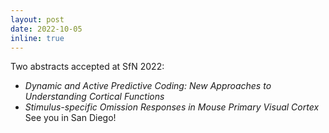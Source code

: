 ```yaml
---
layout: post
date: 2022-10-05
inline: true
---
```


Two abstracts accepted at SfN 2022: 
- _Dynamic and Active Predictive Coding: New Approaches to Understanding Cortical Functions_
- _Stimulus-specific Omission Responses in Mouse Primary Visual Cortex_
See you in San Diego! 